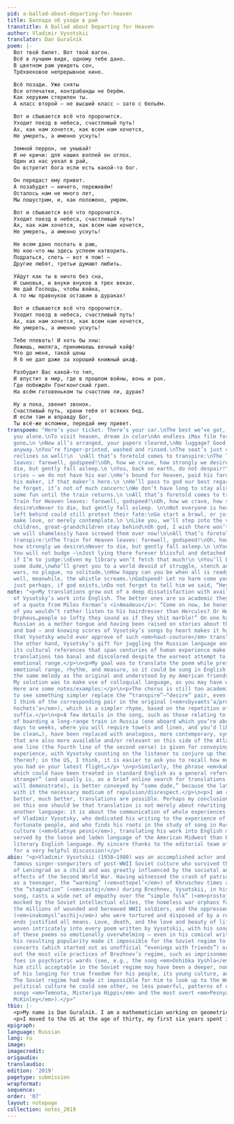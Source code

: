 ```yaml
---
pid: a-ballad-about-departing-for-heaven
title: Баллада об уходе в рай
transtitle: A Ballad about Departing for Heaven
author: Vladimir Vysotskii
translator: Dan Guralnik
poem: |-
  Вот твой билет. Вот твой вагон.
  Всё в лучшем виде, одному тебе дано.
  В цветном раю увидеть сон,
  Трёхвековое непрерывное кино.

  Всё позади. Уже сняты
  Все отпечатки, контрабанды не берём.
  Как херувим стерилен ты.
  А класс второй — не высший класс — зато с бельём.

  Вот и сбывается всё что пророчится.
  Уходит поезд в небеса, счастливый путь!
  Ах, как нам хочется, как всем нам хочется,
  Не умереть, а именно уснуть!

  Земной перрон, не унывай!
  И не кричи: для наших воплей он оглох.
  Один из нас уехал в рай,
  Он встретит бога если есть какой-то бог.

  Он передаст ему привет.
  А позабудет — ничего, переживём!
  Осталось нам не много лет,
  Мы пошустрим, и, как положено, умрем.

  Вот и сбывается всё что пророчится.
  Уходит поезд в небеса, счастливый путь!
  Ах, как нам хочется, как всем нам хочется,
  Не умереть, а именно уснуть!

  Не всем дано поспать в раю,
  Но кое-что мы здесь успеем натворить.
  Подраться, спеть — вот я пою! —
  Другие любят, третьи думают любить.

  Уйдут как ты в ничто без сна,
  И сыновья, и внуки внуков в трех веках.
  Не дай Господь, чтобы война,
  А то мы правнуков оставим в дураках!

  Вот и сбывается всё что пророчится.
  Уходит поезд в небеса, счастливый путь!
  Ах, как нам хочется, как всем нам хочется,
  Не умереть, а именно уснуть!

  Тебе плевать! И хоть бы хны:
  Лежишь, миляга, принимаешь вечный кайф!
  Что до меня, такой цены
  Я б не дал даже за хороший книжный шкаф.

  Разбудит Вас какой-то тип,
  И впустит в мир, где в прошлом войны, вонь и рак.
  Где побеждён Гонгконгский грип.
  На всём готовеньком ты счастлив ли, дурак?

  Ну а пока, звенит звонок.
  Счастливый путь, храни тебя от всяких бед.
  И если там и вправду Бог,
  Ты всё-же вспомни, передай ему привет.
transpoem: "Here’s your ticket. There’s your car.\nThe best we’ve got, it’s all for
  you alone.\nTo visit heaven, dream in color\nAn endless iMax film for when you’re
  gone…\n \nNow all’s arranged, your papers cleared,\nNo luggage? Good! We take none
  anyway.\nYou’re finger-printed, washed and rinsed.\nThe seat’s just coach, but it
  reclines so well!\n  \nAll that’s foretold comes to transpire:\nThe Train for Heaven
  leaves: farewell, godspeed!\nOh, how we crave, how strongly we desire\nNever to
  die, but gently fall asleep.\n \nYou, back on earth, do not despair!\nAnd save your
  cries — we do not have his ear.\nHe’s bound for heaven, paid his fare,\nHe’ll meet
  his maker, if that maker’s here.\n \nHe’ll pass to god our best regards;\nShould
  he forget, it’s not of much concern:\nWe don’t have long to stay alive;\nWe'll have
  some fun until the train returns.\n \nAll that’s foretold comes to transpire:\nThe
  Train for Heaven leaves: farewell, godspeed!\nOh, how we crave, how strongly we
  desire\nNever to die, but gently fall asleep. \n\nNot everyone is heaven-bound.\nThose
  left behind could still protest their fate:\nGo start a brawl, or join my song,\nPerhaps
  make love, or merely contemplate.\n \nLike you, we’ll step into the void,\nAs our
  children, great-grandchildren stay behind\nOh god, I wish there won’t be wars\nOr
  we will shamelessly have screwed them over now!\n\nAll that’s foretold comes to
  transpire:\nThe Train for Heaven leaves: farewell, godspeed!\nOh, how we crave,
  how strongly we desire\nNever to die, but gently fall asleep.\n \nYou do not care!
  You will not budge –\nJust lying there forever blissful and detached.\nYou’ve overpaid,
  if I’m to judge:\nEven my library won’t fetch that much!\n \nYou’ll be awoken by
  some dude,\nwho’ll greet you to a world devoid of struggle, stench and dread. \nNo
  wars, no plague, no solitude,\nHow happy can you be when all is ready-made?\n\nAh
  well, meanwhile, the whistle screams.\nGodspeed! Let no harm come your way.\nAnd,
  just perhaps, if god exists,\nDo not forget to tell him we said, “Hey!”"
note: "<p>My translations grow out of a deep dissatisfaction with available translations
  of Vysotsky’s work into English. The better ones are so academic they remind me
  of a quote from Milos Forman’s <i>Amadeus</i>: “Come on now, be honest! Which one
  of you wouldn’t rather listen to his hairdresser than Hercules? Or Horatius, or
  Orpheus…people so lofty they sound as if they shit marble!” On one hand, knowing
  Russian as a mother tongue and having been raised on stories about the USSR — good
  and bad — and knowing scores of Vysotsky’s songs by heart makes it hard to believe
  that Vysotsky would ever approve of such <em>haut-couture</em> translations. On
  the other hand, Vysotsky’s gift for juggling the Russian language and harnessing
  its cultural references that span centuries of human experience make most fan-made
  translations too banal and discolored despite the earnest attempt to convey his
  emotional range.</p>\n<p>My goal was to translate the poem while preserving its
  emotional range, rhythm, and measure, so it could be sung in English as a song to
  the same melody as the original and understood by my American friends and family.
  My solution was to make use of colloquial language, as you may have well noticed.
  Here are some notes/examples:</p>\n<p>The chorus is still too academic. I’d love
  to see something simpler replace the “transpire”–“desire” pair, even more so when
  I think of the corresponding pair in the original (<em>sbyvaets’a/prorochits’a –
  hochets’a</em>), which is a simpler rhyme, based on the repetition of a ubiquitous
  suffix.</p>\n<p>A few details in the song, such as those relating to the experience
  of boarding a long-range train in Russia (one aboard which you’re about to spend
  days to weeks, where you will require towels and linen, and you’d like those to
  be clean…), have been replaced with analogous, more contemporary, symbols of comfort
  that are also more available and/or relevant on this side of the Atlantic. Just
  one line (the fourth line of the second verse) is given for conveying the train
  experience, with Vysotsky counting on the listener to conjure up their own memories
  thereof; in the US, I think, it is easier to ask you to recall how much leg room
  you had on your latest flight…</p> \n<p>Similarly, the phrase <em>kakoj-to tip</em>,
  which could have been treated in standard English as a general reference to “some
  stranger” (and usually is, as a brief online search for translations of this song
  will demonstrate), is better conveyed by “some dude,” because the latter does carry
  with it the necessary modicum of repulsion/disrespect.</p>\n<p>I am certain that
  better, much better, translations are possible. Perhaps my conclusion from working
  on this one should be that translation is not merely about rewriting sentences in
  another language: it is about the communication of whole experiences. In the case
  of Vladimir Vysotsky, who dedicated his writing to the experience of life by less
  fortunate people, and who finds his roots in the study of song in Russian criminal
  culture (<em>blatnye pesni</em>), translating his work into English may be better
  served by the loose and laden language of the American Midwest than by the standard,
  literary English language. My sincere thanks to the editorial team of <em>DoubleSpeak</em>
  for a very helpful discussion!</p>"
abio: "<p>Vladimir Vysotskii (1938–1980) was an accomplished actor and one of the
  famous singer-songwriters of post-WWII Soviet culture who survived the blockade
  of Leningrad as a child and was greatly influenced by the societal and cultural
  effects of the Second World War. Having witnessed the crash of patriotic Stalinism
  as a teenager, the “warming” (<em>ottepel’</em>) of Khruschev times and finally,
  the “stagnation” (<em>zastoj</em>) during Brezhnev, Vysotskii, in his poetry and
  song, casts a wide net of empathy over the “simple folk” (<em>prostoj narod</em>)
  mocked by the Soviet intellectual elites, the homeless war orphans forced into crime,
  the millions of wounded and bereaved WWII soldiers, and the oppressed non-conformists
  (<em>inakomysl’aschij</em>) who were tortured and disposed of by a regime whose
  ends justified all means. Love, death, and the love and beauty of life are themes
  woven intricately into every poem written by Vysotskii, with his song renditions
  of these poems so emotionally overwhelming – even in his comical writing – that
  his resulting popularity made it impossible for the Soviet regime to suppress his
  concerts (which started out as unofficial “evenings with friends”) or even his calling
  out the most vile practices of Brezhnev’s regime, such as imprisonment of political
  foes in psychiatric wards (see, e.g., the song <em>Oshibka Vyshla</em>). What made
  him still acceptable in the Soviet regime may have been a deeper, non-trivial side
  of his longing for true freedom for his people, its young culture, and its ideals.
  The Soviet regime had made it impossible for him to look up to the West, in whose
  political culture he could see other, no less powerful, patterns of oppression (see
  songs <em>Temnota, Misteriya Hippi</em> and the most overt <em>Pesnya o mistere
  McKinley</em>).</p>"
tbio: |-
  <p>My name is Dan Guralnik. I am a mathematician working on geometric/topological methods for knowledge representation at Kod*Lab (Penn ESE) and am with Robert Ghrist’s group at the department of mathematics. I was born in Israel in 1975, raised by my Russian-Jewish parents, who introduced me to Vysotskii when I was about nine (or was it ten?) years old. He was a hero to them.</p>
  <p>I moved to the US at the age of thirty, my first six years spent in the “Bible Belt” (specifically Vanderbilt and the University of Oklahoma), where I learned many new things about English. This weekend is yet another anniversary of my dad’s passing (11/17/1939–10/20/2001) of lung cancer. Like every cool dude in his days (Vladimir Vysotskii included), Dad used to smoke a lot. The song I’ve attempted to translate here is the song I played for the small gathering at his funeral – a song celebrating life in what seems a singularly Russian way, painting heaven as the best of all worlds, save one: ours.</p>
epigraph:
language: Russian
lang: ru
image:
imagecredit:
origaudio:
translaudio:
edition: '2019'
pagetype: submission
wrapformat:
sequence:
order: '07'
layout: notepage
collection: notes_2019
---
```

